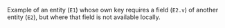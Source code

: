 Example of an entity (`E1`) whose own key requires a field (`E2.v`) of another entity (`E2`), but where that field is
not available locally.
